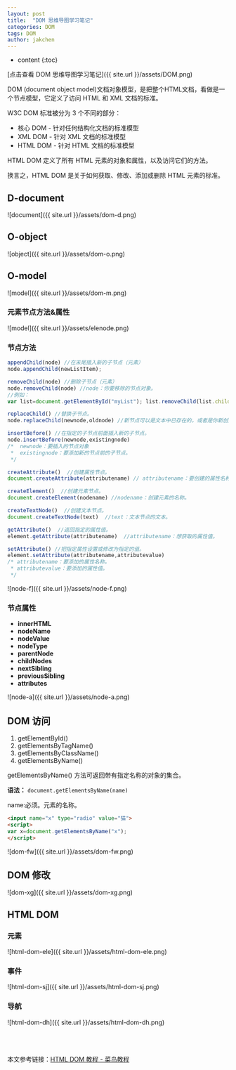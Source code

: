```yaml
---
layout: post
title:  "DOM 思维导图学习笔记"
categories: DOM
tags: DOM
author: jakchen
---
```

* content
{:toc}

[点击查看 DOM 思维导图学习笔记]({{ site.url }}/assets/DOM.png)

DOM (document object model)文档对象模型，是把整个HTML文档，看做是一个节点模型，它定义了访问 HTML 和 XML 文档的标准。




W3C DOM 标准被分为 3 个不同的部分：

- 核心 DOM - 针对任何结构化文档的标准模型
- XML DOM - 针对 XML 文档的标准模型
- HTML DOM - 针对 HTML 文档的标准模型

HTML DOM 定义了所有 HTML 元素的对象和属性，以及访问它们的方法。

换言之，HTML DOM 是关于如何获取、修改、添加或删除 HTML 元素的标准。

## D-document
![document]({{ site.url }}/assets/dom-d.png)

## O-object
![object]({{ site.url }}/assets/dom-o.png)

## O-model
![model]({{ site.url }}/assets/dom-m.png)

### 元素节点方法&属性
![model]({{ site.url }}/assets/elenode.png)

### 节点方法

```javascript
appendChild(node) //在末尾插入新的子节点（元素）
node.appendChild(newListItem);

removeChild(node) //删除子节点（元素）
node.removeChild(node) //node：你要移除的节点对象。
//例如：
var list=document.getElementById("myList"); list.removeChild(list.childNodes[0]);

replaceChild() //替换子节点。
node.replaceChild(newnode,oldnode) //新节点可以是文本中已存在的，或者是你新创建的。

insertBefore() //在指定的子节点前面插入新的子节点。
node.insertBefore(newnode,existingnode)
/*  newnode：要插入的节点对象
 *  existingnode：要添加新的节点前的子节点。
 */

createAttribute()  //创建属性节点。
document.createAttribute(attributename) // attributename：要创建的属性名称。

createElement()  //创建元素节点。
document.createElement(nodename) //nodename：创建元素的名称。

createTextNode()  //创建文本节点。
document.createTextNode(text)  //text：文本节点的文本。

getAttribute()  //返回指定的属性值。
element.getAttribute(attributename)  //attributename：想获取的属性值。

setAttribute() //把指定属性设置或修改为指定的值。
element.setAttribute(attributename,attributevalue)
/* attributename：要添加的属性名称。
 * attributevalue：要添加的属性值。
 */
```

![node-f]({{ site.url }}/assets/node-f.png)

### 节点属性


- **innerHTML**
- **nodeName**
- **nodeValue**
- **nodeType**
- **parentNode**
- **childNodes**
- **nextSibling**
- **previousSibling**
- **attributes**


![node-a]({{ site.url }}/assets/node-a.png)

## DOM 访问

1. getElementById()
2. getElementsByTagName()
3. getElementsByClassName()
4. getElementsByName()

getElementsByName() 方法可返回带有指定名称的对象的集合。

**语法：** `document.getElementsByName(name)`

name:必须。元素的名称。

```html
<input name="x" type="radio" value="猫">
<script>
var x=document.getElementsByName("x");
</script>
```
![dom-fw]({{ site.url }}/assets/dom-fw.png)

## DOM 修改

![dom-xg]({{ site.url }}/assets/dom-xg.png)

## HTML DOM

### 元素
![html-dom-ele]({{ site.url }}/assets/html-dom-ele.png)

### 事件
![html-dom-sj]({{ site.url }}/assets/html-dom-sj.png)

### 导航
![html-dom-dh]({{ site.url }}/assets/html-dom-dh.png)

<br><br><br>
本文参考链接：[HTML DOM 教程 - 菜鸟教程](http://www.runoob.com/htmldom/htmldom-tutorial.html)